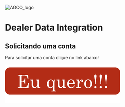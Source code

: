 ![AGCO_logo](http://www.agco.com.br/content/agcocorp/pt_BR/_jcr_content/footermainparsys/footer/footerlogoimage.img.png/1485893878104.png)
# Dealer Data Integration

## Solicitando uma conta

Para solicitar uma conta clique no link abaixo!

[![FOO](https://github.com/agco-sa/site-md-src/blob/master/botao.png?raw=true)](mailto:dss@sa.agcocorp.com)
 
